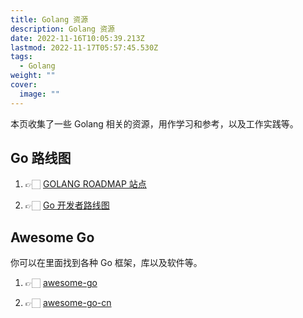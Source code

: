 ```yaml
---
title: Golang 资源
description: Golang 资源
date: 2022-11-16T10:05:39.213Z
lastmod: 2022-11-17T05:57:45.530Z
tags:
  - Golang
weight: ""
cover:
  image: ""
---
```


本页收集了一些 Golang 相关的资源，用作学习和参考，以及工作实践等。

## Go 路线图

1. 👉🏻 [GOLANG ROADMAP 站点](https://www.golangroadmap.com/)

2. 👉🏻 [Go 开发者路线图](https://github.com/Alikhll/golang-developer-roadmap/blob/master/i18n/zh-CN/ReadMe-zh-CN.md)

## Awesome Go

你可以在里面找到各种 Go 框架，库以及软件等。

1. 👉🏻 [awesome-go](https://awesome-go.com)

2. 👉🏻 [awesome-go-cn](https://github.com/jobbole/awesome-go-cn)
